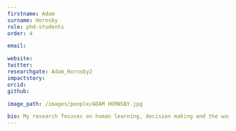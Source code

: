 ```yaml
---
firstname: Adam
surname: Hornsby
role: phd-students
order: 4

email: 

website: 
twitter: 
researchgate: Adam_Hornsby2
impactstory: 
orcid: 
github: 

image_path: /images/people/ADAM HORNSBY.jpg

bio: My research focuses on human learning, decision making and the ways it can be improved. For example – in one of my projects – I am trying to understand how consumers develop preferences and forage for information in complex environments. A key aim of this research is to inform the design of systems that aid decision making, such as recommender systems. Across all of my work, I’m keen to be data-driven, using cognitive models and machine learning wherever possible.
---
```

